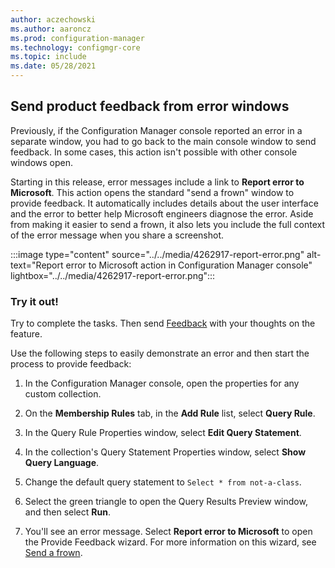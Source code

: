 ```yaml
---
author: aczechowski
ms.author: aaroncz
ms.prod: configuration-manager
ms.technology: configmgr-core
ms.topic: include
ms.date: 05/28/2021
---
```


## <a name="bkmk_errorfeedback"></a> Send product feedback from error windows

<!--4262917-->

Previously, if the Configuration Manager console reported an error in a separate window, you had to go back to the main console window to send feedback. In some cases, this action isn't possible with other console windows open.

Starting in this release, error messages include a link to **Report error to Microsoft**. This action opens the standard "send a frown" window to provide feedback. It automatically includes details about the user interface and the error to better help Microsoft engineers diagnose the error. Aside from making it easier to send a frown, it also lets you include the full context of the error message when you share a screenshot.

:::image type="content" source="../../media/4262917-report-error.png" alt-text="Report error to Microsoft action in Configuration Manager console" lightbox="../../media/4262917-report-error.png":::

### Try it out!

Try to complete the tasks. Then send [Feedback](../../../../understand/product-feedback.md) with your thoughts on the feature.

Use the following steps to easily demonstrate an error and then start the process to provide feedback:

1. In the Configuration Manager console, open the properties for any custom collection.

1. On the **Membership Rules** tab, in the **Add Rule** list, select **Query Rule**.

1. In the Query Rule Properties window, select **Edit Query Statement**.

1. In the collection's Query Statement Properties window, select **Show Query Language**.

1. Change the default query statement to `Select * from not-a-class`.

1. Select the green triangle to open the Query Results Preview window, and then select **Run**.

1. You'll see an error message. Select **Report error to Microsoft** to open the Provide Feedback wizard. For more information on this wizard, see [Send a frown](../../../../understand/product-feedback.md#send-a-frown).
